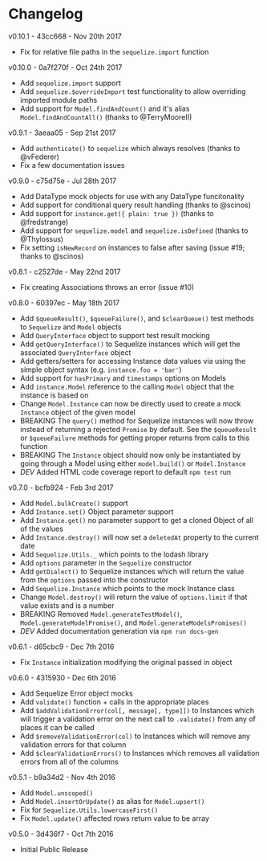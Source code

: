 # Changelog

v0.10.1 - 43cc668 - Nov 20th 2017
  * Fix for relative file paths in the `sequelize.import` function

v0.10.0 - 0a7f270f - Oct 24th 2017
  * Add `sequelize.import` support
  * Add `sequelize.$overrideImport` test functionality to allow overriding imported module paths
  * Add support for `Model.findAndCount()` and it's alias `Model.findAndCountAll()` (thanks to @TerryMooreII)

v0.9.1 - 3aeaa05 - Sep 21st 2017
  * Add `authenticate()` to `sequelize` which always resolves (thanks to @vFederer)
  * Fix a few documentation issues

v0.9.0 - c75d75e - Jul 28th 2017
  * Add DataType mock objects for use with any DataType funcitonality
  * Add support for conditional query result handling (thanks to @scinos)
  * Add support for `instance.get({ plain: true })` (thanks to @fredstrange)
  * Add support for `sequelize.model` and `sequelize.isDefined` (thanks to @Thylossus)
  * Fix setting `isNewRecord` on instances to false after saving (issue #19; thanks to @scinos)

v0.8.1 - c2527de - May 22nd 2017
  * Fix creating Associations throws an error (issue #10)

v0.8.0 - 60397ec - May 18th 2017
  * Add `$queueResult()`, `$queueFailure()`, and `$clearQueue()` test methods to `Sequelize` and `Model` objects
  * Add `QueryInterface` object to support test result mocking
  * Add `getQueryInterface()` to Sequelize instances which will get the associated `QueryInterface` object
  * Add getters/setters for accessing Instance data values via using the simple object syntax (e.g. `instance.foo = 'bar'`)
  * Add support for `hasPrimary` and `timestamps` options on Models
  * Add `instance.Model` reference to the calling `Model` object that the instance is based on
  * Change `Model.Instance` can now be directly used to create a mock `Instance` object of the given model
  * BREAKING The `query()` method for Sequelize instances will now throw instead of returning a rejected `Promise` by default. See the `$queueResult` or `$queueFailure` methods for getting proper returns from calls to this function
  * BREAKING The `Instance` object should now only be instantiated by going through a Model using either `model.build()` or `Model.Instance`
  * *DEV* Added HTML code coverage report to default `npm test` run

v0.7.0 - bcfb924 - Feb 3rd 2017
  * Add `Model.bulkCreate()` support
  * Add `Instance.set()` Object parameter support
  * Add `Instance.get()` no parameter support to get a cloned Object of all of the values
  * Add `Instance.destroy()` will now set a `deletedAt` property to the current date
  * Add `Sequelize.Utils._` which points to the lodash library
  * Add `options` parameter in the `Sequelize` constructor
  * Add `getDialect()` to Sequelize instances which will return the value from the `options` passed into the constructor
  * Add `Sequelize.Instance` which points to the mock Instance class
  * Change `Model.destroy()` will return the value of `options.limit` if that value exists and is a number
  * BREAKING Removed `Model.generateTestModel()`, `Model.generateModelPromise()`, and `Model.generateModelsPromises()`
  * *DEV* Added documentation generation via `npm run docs-gen`

v0.6.1 - d65cbc9 - Dec 7th 2016
  * Fix `Instance` initialization modifying the original passed in object

v0.6.0 - 4315930 - Dec 6th 2016
  * Add Sequelize Error object mocks
  * Add `validate()` function + calls in the appropriate places
  * Add `$addValidationError(col[, message[, type]])` to Instances which will trigger a validation error on the next call to `.validate()` from any of places it can be called
  * Add `$removeValidationError(col)` to Instances which will remove any validation errors for that column
  * Add `$clearValidationErrors()` to Instances which removes all validation errors from all of the columns

v0.5.1 - b9a34d2 - Nov 4th 2016
  * Add `Model.unscoped()`
  * Add `Model.insertOrUpdate()` as alias for `Model.upsert()`
  * Fix for `Sequelize.Utils.lowercaseFirst()`
  * Fix `Model.update()` affected rows return value to be array

v0.5.0 - 3d436f7 - Oct 7th 2016
  * Initial Public Release
